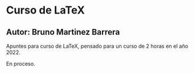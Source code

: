 # Curso de LaTeX

## Autor: Bruno Martinez Barrera

Apuntes para curso de LaTeX, pensado para un curso de 2 horas en el año 2022.

En proceso.

